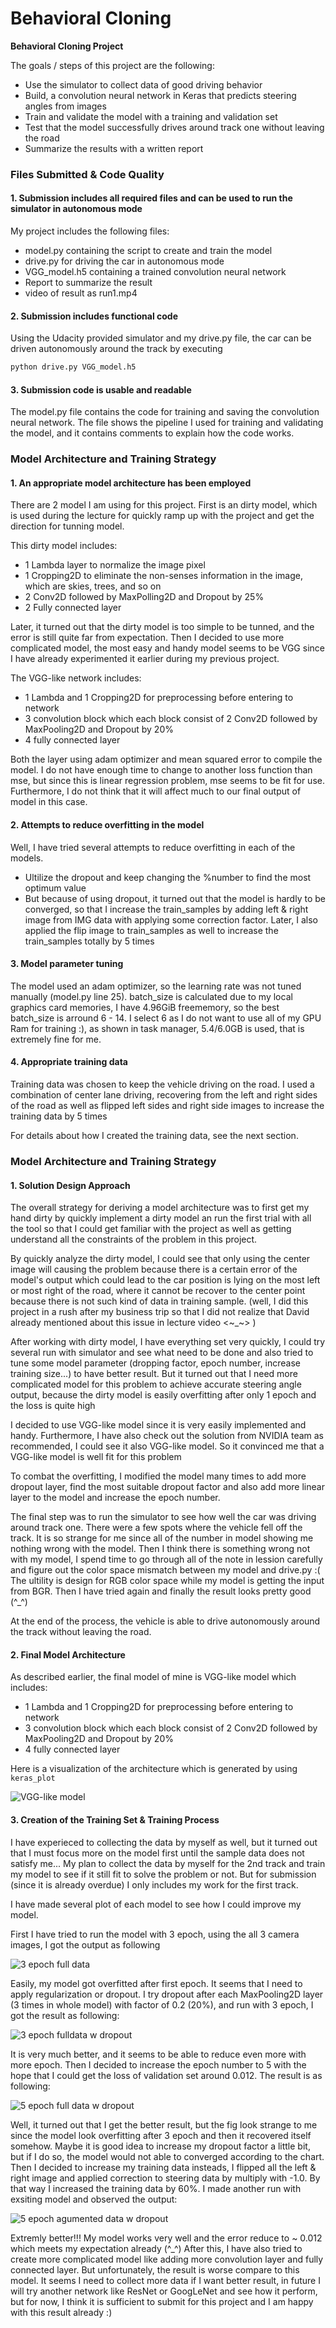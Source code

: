 
# **Behavioral Cloning**


**Behavioral Cloning Project**

The goals / steps of this project are the following:
* Use the simulator to collect data of good driving behavior
* Build, a convolution neural network in Keras that predicts steering angles from images
* Train and validate the model with a training and validation set
* Test that the model successfully drives around track one without leaving the road
* Summarize the results with a written report


[//]: # (Image References)
[image1]: ./write_up_image/VGG1_3epoch_wo_dropout.png "3 epoch without drop out"
[image2]: ./write_up_image/VGG1_3epoch_dropout.png "3 epoch with drop out"
[image3]: ./write_up_image/VGG2_5epoch_dropout.png "5 epoch with drop out"
[image4]: ./write_up_image/VGG2_5epoch_w_flipped_dropout.png "5 epoch with dropout - more data"
[image5]: ./write_up_image/VGG2_3epoch_w_flipped_dropout20.png "3 epoch with less dropout - more data"
[image6]: ./write_up_image/VGG_model.png "model architecture"



### Files Submitted & Code Quality

#### 1. Submission includes all required files and can be used to run the simulator in autonomous mode

My project includes the following files:
* model.py containing the script to create and train the model
* drive.py for driving the car in autonomous mode
* VGG_model.h5 containing a trained convolution neural network
* Report to summarize the result
* video of result as run1.mp4

#### 2. Submission includes functional code
Using the Udacity provided simulator and my drive.py file, the car can be driven autonomously around the track by executing
```sh
python drive.py VGG_model.h5
```

#### 3. Submission code is usable and readable

The model.py file contains the code for training and saving the convolution neural network. The file shows the pipeline I used for training and validating the model, and it contains comments to explain how the code works.

### Model Architecture and Training Strategy

#### 1. An appropriate model architecture has been employed

There are 2 model I am using for this project. First is an dirty model, which is used during the lecture for quickly ramp up with the project and get the direction for tunning model.

This dirty model includes:
- 1 Lambda layer to normalize the image pixel
- 1 Cropping2D to eliminate the non-senses information in the image, which are skies, trees, and so on
- 2 Conv2D followed by MaxPolling2D and Dropout by 25%
- 2 Fully connected layer

Later, it turned out that the dirty model is too simple to be tunned, and the error is still quite far from expectation. Then I decided to use more complicated model, the most easy and handy model seems to be VGG since I have already experimented it earlier during my previous project.

The VGG-like network includes:
- 1 Lambda and 1 Cropping2D for preprocessing before entering to network
- 3 convolution block which each block consist of 2 Conv2D followed by MaxPooling2D and Dropout by 20%
- 4 fully connected layer

Both the layer using adam optimizer and mean squared error to compile the model. I do not have enough time to change to another loss function than mse, but since this is linear regression problem, mse seems to be fit for use. Furthermore, I do not think that it will affect much to our final output of model in this case.

#### 2. Attempts to reduce overfitting in the model

Well, I have tried several attempts to reduce overfitting in each of the models.
- Ultilize the dropout and keep changing the %number to find the most optimum value
- But because of using dropout, it turned out that the model is hardly to be converged, so that I increase the train_samples by adding left & right image from IMG data with applying some correction factor. Later, I also applied the flip image to train_samples as well to increase the train_samples totally by 5 times
#### 3. Model parameter tuning

The model used an adam optimizer, so the learning rate was not tuned manually (model.py line 25). batch_size is calculated due to my local graphics card memories, I have 4.96GiB freememory, so the best batch_size is arround 6 - 14. I select 6 as I do not want to use all of my GPU Ram for training :), as shown in task manager, 5.4/6.0GB is used, that is extremely fine for me.

#### 4. Appropriate training data

Training data was chosen to keep the vehicle driving on the road. I used a combination of center lane driving, recovering from the left and right sides of the road as well as flipped left sides and right side images to increase the training data by 5 times

For details about how I created the training data, see the next section.

### Model Architecture and Training Strategy

#### 1. Solution Design Approach

The overall strategy for deriving a model architecture was to first get my hand dirty by quickly implement a dirty model an run the first trial with all the tool so that I could get familiar with the project as well as getting understand all the constraints of the problem in this project.

By quickly analyze the dirty model, I could see that only using the center image will causing the problem because there is a certain error of the model's output which could lead to the car position is lying on the most left or most right of the road, where it cannot be recover to the center point because there is not such kind of data in training sample. (well, I did this project in a rush after my business trip so that I did not realize that David already mentioned about this issue in lecture video <~_~> )

After working with dirty model, I have everything set very quickly, I could try several run with simulator and see what need to be done and also tried to tune some model parameter (dropping factor, epoch number, increase training size...) to have better result. But it turned out that I need more complicated model for this problem to achieve accurate steering angle output, because the dirty model is easily overfitting after only 1 epoch and the loss is quite high

I decided to use VGG-like model since it is very easily implemented and handy. Furthermore, I have also check out the solution from NVIDIA team as recommended, I could see it also VGG-like model. So it convinced me that a VGG-like model is well fit for this problem

To combat the overfitting, I modified the model many times to add more dropout layer, find the most suitable dropout factor and also add more linear layer to the model and increase the epoch number.

The final step was to run the simulator to see how well the car was driving around track one. There were a few spots where the vehicle fell off the track. It is so strange for me since all of the number in model showing me nothing wrong with the model. Then I think there is something wrong not with my model, I spend time to go through all of the note in lession carefully and figure out the color space mismatch between my model and drive.py :( The ultility is design for RGB color space while my model is getting the input from BGR. Then I have tried again and finally the result looks pretty good (^_^)

At the end of the process, the vehicle is able to drive autonomously around the track without leaving the road.

#### 2. Final Model Architecture

As described earlier, the final model of mine is VGG-like model which includes:
- 1 Lambda and 1 Cropping2D for preprocessing before entering to network
- 3 convolution block which each block consist of 2 Conv2D followed by MaxPooling2D and Dropout by 20%
- 4 fully connected layer

Here is a visualization of the architecture which is generated by using ```keras_plot```

![VGG-like model][image6]

#### 3. Creation of the Training Set & Training Process

I have experieced to collecting the data by myself as well, but it turned out that I must focus more on the model first until the sample data does not satisfy me... My plan to collect the data by myself for the 2nd track and train my model to see if it still fit to solve the problem or not. But for submission (since it is already overdue) I only includes my work for the first track.

I have made several plot of each model to see how I could improve my model.

First I have tried to run the model with 3 epoch, using the all 3 camera images, I got the output as following

![3 epoch full data][image1]

Easily, my model got overfitted after first epoch. It seems that I need to apply regularization or dropout. I try dropout after each MaxPooling2D layer (3 times in whole model) with factor of 0.2 (20%), and run with 3 epoch, I got the result as following:

![3 epoch fulldata w dropout][image2]

It is very much better, and it seems to be able to reduce even more with more epoch. Then I decided to increase the epoch number to 5 with the hope that I could get the loss of validation set around 0.012. The result is as following:

![5 epoch full data w dropout][image3]

Well, it turned out that I get the better result, but the fig look strange to me since the model look overfitting after 3 epoch and then it recovered itself somehow. Maybe it is good idea to increase my dropout factor a little bit, but if I do so, the model would not able to converged according to the chart. Then I decided to increase my training data insteads, I flipped all the left & right image and applied correction to steering data by multiply with -1.0. By that way I increased the training data by 60%. I made another run with exsiting model and observed the output:

![5 epoch agumented data w dropout][image4]

Extremly better!!! My model works very well and the error reduce to ~ 0.012 which meets my expectation already (^_^) After this, I have also tried to create more complicated model like adding more convolution layer and fully connected layer. But unfortunately, the result is worse compare to this model. It seems I need to collect more data if I want better result, in future I will try another network like ResNet or GoogLeNet and see how it perform, but for now, I think it is sufficient to submit for this project and I am happy with this result already :)

